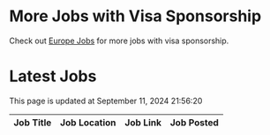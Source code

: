 # More Jobs with Visa Sponsorship

Check out [Europe Jobs](https://github.com/sureshparimi/europejobs#latest-jobs) for more jobs with visa sponsorship.

# Latest Jobs

This page is updated at September 11, 2024 21:56:20

| Job Title | Job Location | Job Link | Job Posted |
| --- | --- | --- | --- |
